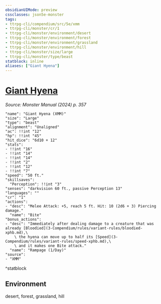 ```yaml
---
obsidianUIMode: preview
cssclasses: json5e-monster
tags:
- ttrpg-cli/compendium/src/5e/xmm
- ttrpg-cli/monster/cr/1
- ttrpg-cli/monster/environment/desert
- ttrpg-cli/monster/environment/forest
- ttrpg-cli/monster/environment/grassland
- ttrpg-cli/monster/environment/hill
- ttrpg-cli/monster/size/large
- ttrpg-cli/monster/type/beast
statblock: inline
aliases: ["Giant Hyena"]
---
```

# [Giant Hyena](3-Compendium\bestiary\beast/giant-hyena-xmm.md)
*Source: Monster Manual (2024) p. 357*  

```statblock
"name": "Giant Hyena (XMM)"
"size": "Large"
"type": "beast"
"alignment": "Unaligned"
"ac": !!int "12"
"hp": !!int "45"
"hit_dice": "6d10 + 12"
"stats":
- !!int "16"
- !!int "14"
- !!int "14"
- !!int "2"
- !!int "12"
- !!int "7"
"speed": "50 ft."
"skillsaves":
  "Perception": !!int "3"
"senses": "darkvision 60 ft., passive Perception 13"
"languages": ""
"cr": "1"
"actions":
- "desc": "Melee Attack: +5, reach 5 ft. Hit: 10 (2d6 + 3) Piercing damage."
  "name": "Bite"
"bonus_actions":
- "desc": "Immediately after dealing damage to a creature that was already [Bloodied](3-Compendium/rules/variant-rules/bloodied-xphb.md),\
    \ the hyena can move up to half its [Speed](3-Compendium/rules/variant-rules/speed-xphb.md),\
    \ and it makes one Bite attack."
  "name": "Rampage (1/Day)"
"source":
- "XMM"
```
^statblock

## Environment

desert, forest, grassland, hill